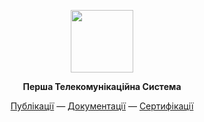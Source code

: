 
<p align="center">
<picture>
<source media="(prefers-color-scheme: dark)" srcset="https://avatars.githubusercontent.com/u/661709?s=400&u=1df50b027401b925d0bfe5d347f362930144de6f&v=4">
<img src="https://avatars.githubusercontent.com/u/661709?s=400&u=1df50b027401b925d0bfe5d347f362930144de6f&v=1" width=100 lt="N2O.DEV">
</picture>
</p>

<p align="center"><strong> Перша Телекомунікаційна Система </strong></p>

<p align="center">
<a href="https://n2o.dev/ua/books/index.html">Публікації</a> —
<a href="https://n2o.dev/ua/">Документації</a> —
<a href="https://n2o.dev/ua/pro/">Сертифікації</a>
</p>
